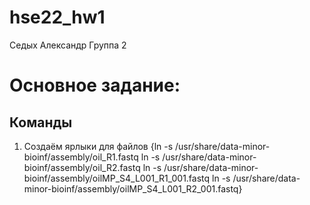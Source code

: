 # hse22_hw1
Седых Александр Группа 2    
# Основное задание:
## Команды
1. Создаём ярлыки для файлов
{ln -s /usr/share/data-minor-bioinf/assembly/oil_R1.fastq
ln -s /usr/share/data-minor-bioinf/assembly/oil_R2.fastq
ln -s /usr/share/data-minor-bioinf/assembly/oilMP_S4_L001_R1_001.fastq
ln -s /usr/share/data-minor-bioinf/assembly/oilMP_S4_L001_R2_001.fastq}
